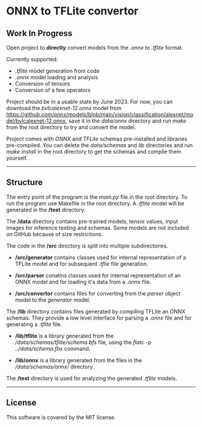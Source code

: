 # ONNX to TFLite convertor
## **Work In Progress**
Open project to **directly** convert models from the *.onnx* to *.tflite* format.

Currently supported:
* *.tflite* model generation from code
* *.onnx* model loading and analysis
*  Conversion of tensors
*  Conversion of a few operators 

Project should be in a usable state by June 2023. For now, you can download the *bvlcalexnet-12.onnx* model from https://github.com/onnx/models/blob/main/vision/classification/alexnet/model/bvlcalexnet-12.onnx, save it in the *data/onnx* directory and run *make* from the root directory to try and convert the model.

Project comes with *ONNX* and *TFLite* schemas pre-installed and libraries pre-compiled. You can delete the *data/schemas* and *lib* directories and run *make install*  in the root directory to get the schemas and complie them yourself.

---
## Structure
The entry point of the program is the *main.py* file in the root directory. To run the program use Makefile in the root directory. A *.tflite* model will be generated in the **/test** directory.

The **/data** directory contains pre-trained models, tensor values, input images for inference testing and schemas. Some models are not included on GitHub because of size restrictions.


The code in the **/src** diroctory is split into multiple subdirectories.

* **/src/generator** contains classes used for internal representation of a TFLite model and for subsequent *.tflie* file generation.

* **/src/parser** conatins classes used for internal representation of an ONNX model and for loading it's data from a *.onnx* file.

* **/src/convertor** contains files for converting from the *parser* object model to the *generator* model.

The **/lib** directory contains files generated by compiling TFLite an ONNX schemas. They provide a low level interface for parsing a *.onnx* file and for generating a *.tflite* file.

* **/lib/tflite** is a library generated from the */data/schemas/tflite/schema.bfs* file, using the *flatc -p ../data/schema.fbs* command.

* **/lib/onnx** is a library generated from the files in the */data/schemas/onnx/* directory.

The **/test** directory is used for analyzing the generated *.tflite* models.

___

## License

This software is covered by the MIT license.
